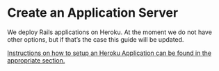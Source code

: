 # Create an Application Server

We deploy Rails applications on Heroku.
At the moment we do not have other options, but if that’s the case this guide will be updated.

[Instructions on how to setup an Heroku Application can be found in the appropriate section.](../setup_heroku.md)
